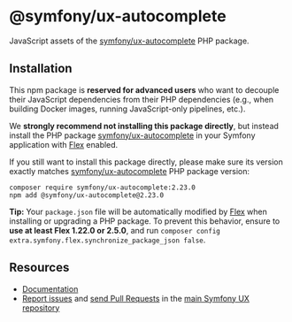 # @symfony/ux-autocomplete

JavaScript assets of the [symfony/ux-autocomplete](https://packagist.org/packages/symfony/ux-autocomplete) PHP package.

## Installation

This npm package is **reserved for advanced users** who want to decouple their JavaScript dependencies from their PHP dependencies (e.g., when building Docker images, running JavaScript-only pipelines, etc.).

We **strongly recommend not installing this package directly**, but instead  install the PHP package [symfony/ux-autocomplete](https://packagist.org/packages/symfony/ux-autocomplete) in your Symfony application with [Flex](https://github.com/symfony/flex) enabled.

If you still want to install this package directly, please make sure its version exactly matches [symfony/ux-autocomplete](https://packagist.org/packages/symfony/ux-autocomplete) PHP package version:
```shell
composer require symfony/ux-autocomplete:2.23.0
npm add @symfony/ux-autocomplete@2.23.0
```

**Tip:** Your `package.json` file will be automatically modified by [Flex](https://github.com/symfony/flex) when installing or upgrading a PHP package. To prevent this behavior, ensure to **use at least Flex 1.22.0 or 2.5.0**, and run `composer config extra.symfony.flex.synchronize_package_json false`.

## Resources

-   [Documentation](https://symfony.com/bundles/ux-autocomplete/current/index.html)
-   [Report issues](https://github.com/symfony/ux/issues) and
    [send Pull Requests](https://github.com/symfony/ux/pulls)
    in the [main Symfony UX repository](https://github.com/symfony/ux)

